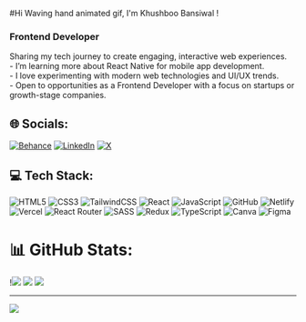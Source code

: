 
#Hi Waving hand animated gif, I'm  Khushboo Bansiwal !
### Frontend Developer
<p> Sharing my tech journey to create engaging, interactive web experiences.<br>     - I’m learning more about React Native for mobile app development.<br>    - I love experimenting with modern web technologies and UI/UX trends.<br>    -  Open to opportunities as a Frontend Developer with a focus on startups or growth-stage companies.


 ## 🌐 Socials:
[![Behance](https://img.shields.io/badge/Behance-1769ff?logo=behance&logoColor=white)](https://behance.net/https://www.behance.net/khushboobansiwal) [![LinkedIn](https://img.shields.io/badge/LinkedIn-%230077B5.svg?logo=linkedin&logoColor=white)](https://linkedin.com/in/https://www.linkedin.com/in/khushboo-bansiwal-65991a174/) [![X](https://img.shields.io/badge/X-black.svg?logo=X&logoColor=white)](https://x.com/https://x.com/KhushbooBan) 

## 💻 Tech Stack:
![HTML5](https://img.shields.io/badge/html5-%23E34F26.svg?style=plastic&logo=html5&logoColor=white) ![CSS3](https://img.shields.io/badge/css3-%231572B6.svg?style=plastic&logo=css3&logoColor=white) 
![TailwindCSS](https://img.shields.io/badge/tailwindcss-%2338B2AC.svg?style=plastic&logo=tailwind-css&logoColor=white) 
 ![React](https://img.shields.io/badge/react-%2320232a.svg?style=plastic&logo=react&logoColor=%2361DAFB)
![JavaScript](https://img.shields.io/badge/javascript-%23323330.svg?style=plastic&logo=javascript&logoColor=%23F7DF1E) 
![GitHub](https://img.shields.io/badge/github-%23121011.svg?style=plastic&logo=github&logoColor=white) 
![Netlify](https://img.shields.io/badge/netlify-%23000000.svg?style=plastic&logo=netlify&logoColor=#00C7B7) ![Vercel](https://img.shields.io/badge/vercel-%23000000.svg?style=plastic&logo=vercel&logoColor=white)  ![React Router](https://img.shields.io/badge/React_Router-CA4245?style=plastic&logo=react-router&logoColor=white) ![SASS](https://img.shields.io/badge/SASS-hotpink.svg?style=plastic&logo=SASS&logoColor=white) ![Redux](https://img.shields.io/badge/redux-%23593d88.svg?style=plastic&logo=redux&logoColor=white) ![TypeScript](https://img.shields.io/badge/typescript-%23007ACC.svg?style=plastic&logo=typescript&logoColor=white) ![Canva](https://img.shields.io/badge/Canva-%2300C4CC.svg?style=plastic&logo=Canva&logoColor=white) ![Figma](https://img.shields.io/badge/figma-%23F24E1E.svg?style=plastic&logo=figma&logoColor=white) 
# 📊 GitHub Stats:
!![](https://github-readme-stats.vercel.app/api?username=KhushbooBansiwal&theme=radical&hide_border=false&include_all_commits=false&count_private=false) ![](https://github-readme-streak-stats.herokuapp.com/?user=KhushbooBansiwal&theme=radical&hide_border=false) ![](https://github-readme-stats.vercel.app/api/top-langs/?username=KhushbooBansiwal&theme=radical&hide_border=false&include_all_commits=false&count_private=false&layout=compact)   


---
[![](https://visitcount.itsvg.in/api?id=KhushbooBansiwal&icon=7&color=10)](https://visitcount.itsvg.in)



